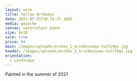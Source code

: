 ```yaml
---
layout: work
title: Yellow Archways
date: 2021-07-25T18:35:57.168Z
media: gouache
canvas: watercolour paper
size: 8x10
sale: true
price: 94
main: /images/uploads/arches_1_erinbesseau-tu1fz9gs.jpg
header: /images/uploads/arches_1_erinbesseau-tu1fz9gs.jpg
orientation:
  - Landscape
---
```

Painted in the summer of 2021